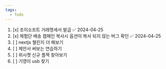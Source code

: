 ```yaml
---
tags:
  - Todo
---
```


1. [x] 조이소프트 거래명세서 발급 ✅ 2024-04-25
2. [x] 체험단 배송 캠페인 복사시 옵션이 복사 되지 않는 버그 확인 ✅ 2024-04-25
3. [ ] nextjs 챌린지 더 해보기
4. [ ] 제안서 써보는 연습하기
5. [ ] 위시켓 신규 플젝 찾아보기 
6. [ ] 기영이 usb 찾기